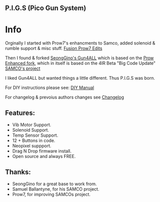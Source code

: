## P.I.G.S (Pico Gun System) ##

# Info #

Orginally I started with Prow7's enhancments to Samco, added solenoid & rumble support & misc stuff. [Fusion Prow7 Edits](https://github.com/Fusion-Lightguns/Fusion-Light-Gun)

Then I found & forked [SeongGino's Gun4ALL](https://github.com/SeongGino/ir-light-gun-plus) which is based on the [Prow Enhanced fork](https://github.com/Prow7/ir-light-gun), which in itself is based on the 4IR Beta "Big Code Update" [SAMCO's project](https://github.com/samuelballantyne/IR-Light-Gun)

I liked Gun4ALL but wanted things a little different. Thus P.I.G.S was born.

For DIY instructions please see: [DIY Manual](https://github.com/Fusion-Lightguns/P.I.G.S--Pico-Gun-System/blob/plus/DIY--Manual.md)

For changelog & prevoius authors changes see [Changelog](https://github.com/Fusion-Lightguns/P.I.G.S--Pico-Gun-System/blob/plus/Changelog.md)

## Features: ##
- Vib Motor Support.
- Solenoid Support.
- Temp Sensor Support.
- 12 + Buttons in code.
- Neopixel suppport.
- Drag N Drop firmware install.
- Open source and always FREE.

## Thanks:
* SeongGino for a great base to work from.
* Samuel Ballantyne, for his SAMCO project.
* Prow7, for improving SAMCOs project.
  
